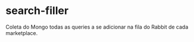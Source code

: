 # search-filler
Coleta do Mongo todas as queries a se adicionar na fila do Rabbit de cada marketplace.  